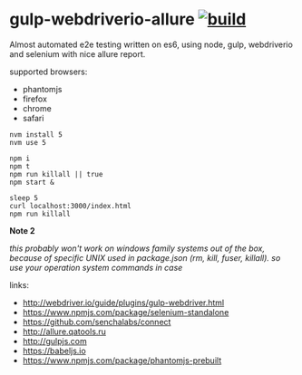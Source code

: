 gulp-webdriverio-allure [![build](https://travis-ci.org/daggerok/gulp-webdriverio-allure.svg?branch=master)](https://travis-ci.org/daggerok/gulp-webdriverio-allure)
=======================

Almost automated e2e testing written on es6, using node, gulp, webdriverio and selenium with nice allure report.

supported browsers:

- phantomjs
- firefox
- chrome
- safari


```shell
nvm install 5
nvm use 5

npm i
npm t
npm run killall || true
npm start &

sleep 5
curl localhost:3000/index.html
npm run killall
```

**Note 2**

*this probably won't work on windows family systems out of the box, because of specific UNIX used in package.json (rm, kill, fuser, killall). so use your operation system commands in case*

links:

- http://webdriver.io/guide/plugins/gulp-webdriver.html
- https://www.npmjs.com/package/selenium-standalone
- https://github.com/senchalabs/connect
- http://allure.qatools.ru
- http://gulpjs.com
- https://babeljs.io
- https://www.npmjs.com/package/phantomjs-prebuilt
